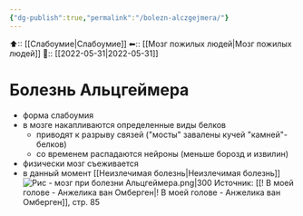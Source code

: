 ```yaml
---
{"dg-publish":true,"permalink":"/bolezn-alczgejmera/"}
---
```



⬆:: [[Слабоумие\|Слабоумие]]
⬅:: [[Мозг пожилых людей\|Мозг пожилых людей]]
📅:: [[2022-05-31\|2022-05-31]]

# Болезнь Альцгеймера
- форма слабоумия
- в мозге накапливаются определенные виды белков
	- приводят к разрыву связей ("мосты" завалены кучей "камней"-белков)
	- со временем распадаются нейроны (меньше борозд и извилин)
- физически мозг съеживается
- в данный момент [[Неизлечимая болезнь\|Неизлечимая болезнь]]
![Рис - мозг при болезни Альцгеймера.png|300](/img/user/%D0%A0%D0%B8%D1%81%20-%20%D0%BC%D0%BE%D0%B7%D0%B3%20%D0%BF%D1%80%D0%B8%20%D0%B1%D0%BE%D0%BB%D0%B5%D0%B7%D0%BD%D0%B8%20%D0%90%D0%BB%D1%8C%D1%86%D0%B3%D0%B5%D0%B9%D0%BC%D0%B5%D1%80%D0%B0.png)
Источник: [[! В моей голове - Анжелика ван Омберген\|! В моей голове - Анжелика ван Омберген]], стр. 85

